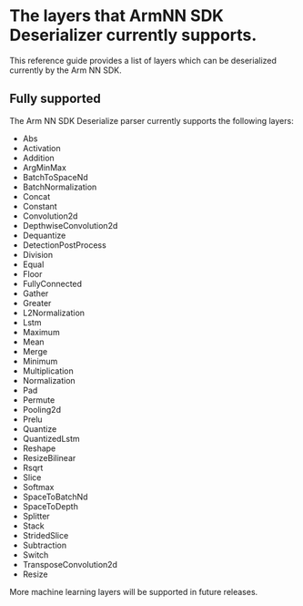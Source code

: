 # The layers that ArmNN SDK Deserializer currently supports.

This reference guide provides a list of layers which can be deserialized currently by the Arm NN SDK.

## Fully supported

The Arm NN SDK Deserialize parser currently supports the following layers:

* Abs
* Activation
* Addition
* ArgMinMax
* BatchToSpaceNd
* BatchNormalization
* Concat
* Constant
* Convolution2d
* DepthwiseConvolution2d
* Dequantize
* DetectionPostProcess
* Division
* Equal
* Floor
* FullyConnected
* Gather
* Greater
* L2Normalization
* Lstm
* Maximum
* Mean
* Merge
* Minimum
* Multiplication
* Normalization
* Pad
* Permute
* Pooling2d
* Prelu
* Quantize
* QuantizedLstm
* Reshape
* ResizeBilinear
* Rsqrt
* Slice
* Softmax
* SpaceToBatchNd
* SpaceToDepth
* Splitter
* Stack
* StridedSlice
* Subtraction
* Switch
* TransposeConvolution2d
* Resize

More machine learning layers will be supported in future releases.
